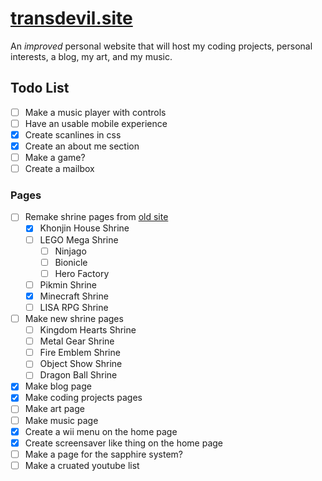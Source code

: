 # [transdevil.site](https://transdevil.site/)

An _improved_ personal website that will host my coding projects, personal interests, a blog, my art, and my music.

## Todo List

- [ ] Make a music player with controls
- [ ] Have an usable mobile experience
- [x] Create scanlines in css
- [x] Create an about me section
- [ ] Make a game?
- [ ] Create a mailbox

### Pages

- [ ] Remake shrine pages from [old site](https://thetransgenderdevil.neocities.org/)
  - [x] Khonjin House Shrine
  - [ ] LEGO Mega Shrine
    - [ ] Ninjago
    - [ ] Bionicle
    - [ ] Hero Factory
  - [ ] Pikmin Shrine
  - [x] Minecraft Shrine
  - [ ] LISA RPG Shrine
- [ ] Make new shrine pages
  - [ ] Kingdom Hearts Shrine
  - [ ] Metal Gear Shrine
  - [ ] Fire Emblem Shrine
  - [ ] Object Show Shrine
  - [ ] Dragon Ball Shrine
- [x] Make blog page
- [x] Make coding projects pages
- [ ] Make art page
- [ ] Make music page
- [x] Create a wii menu on the home page
- [x] Create screensaver like thing on the home page
- [ ] Make a page for the sapphire system?
- [ ] Make a cruated youtube list
